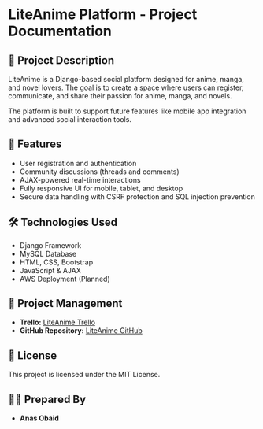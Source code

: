 # LiteAnime Platform - Project Documentation

## 📖 Project Description
LiteAnime is a Django-based social platform designed for anime, manga, and novel lovers. The goal is to create a space where users can register, communicate, and share their passion for anime, manga, and novels.

The platform is built to support future features like mobile app integration and advanced social interaction tools.

## 🚀 Features
- User registration and authentication
- Community discussions (threads and comments)
- AJAX-powered real-time interactions
- Fully responsive UI for mobile, tablet, and desktop
- Secure data handling with CSRF protection and SQL injection prevention

## 🛠 Technologies Used
- Django Framework
- MySQL Database
- HTML, CSS, Bootstrap
- JavaScript & AJAX
- AWS Deployment (Planned)

## 📌 Project Management
- **Trello:** [LiteAnime Trello](https://trello.com/invite/b/67dc9a17a711964f8d215c55/ATTI7737823ca846675dff2a58685c4c22670631D36D/liteanime-platform)
- **GitHub Repository:** [LiteAnime GitHub](https://github.com/xAnoOos/LiteAnime)

## 📜 License
This project is licensed under the MIT License.

## 👨‍💻 Prepared By
- **Anas Obaid**
